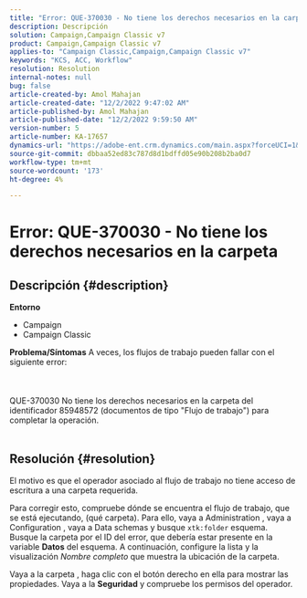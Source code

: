 ```yaml
---
title: "Error: QUE-370030 - No tiene los derechos necesarios en la carpeta"
description: Descripción
solution: Campaign,Campaign Classic v7
product: Campaign,Campaign Classic v7
applies-to: "Campaign Classic,Campaign,Campaign Classic v7"
keywords: "KCS, ACC, Workflow"
resolution: Resolution
internal-notes: null
bug: false
article-created-by: Amol Mahajan
article-created-date: "12/2/2022 9:47:02 AM"
article-published-by: Amol Mahajan
article-published-date: "12/2/2022 9:59:50 AM"
version-number: 5
article-number: KA-17657
dynamics-url: "https://adobe-ent.crm.dynamics.com/main.aspx?forceUCI=1&pagetype=entityrecord&etn=knowledgearticle&id=7b57f23f-2672-ed11-9561-6045bd006b4b"
source-git-commit: dbbaa52ed83c787d8d1bdffd05e90b208b2ba0d7
workflow-type: tm+mt
source-wordcount: '173'
ht-degree: 4%

---
```


# Error: QUE-370030 - No tiene los derechos necesarios en la carpeta

## Descripción {#description}

<b>Entorno</b>
- Campaign
- Campaign Classic



<b>Problema/Síntomas</b>
A veces, los flujos de trabajo pueden fallar con el siguiente error:
<br><br> <br><br>QUE-370030 No tiene los derechos necesarios en la carpeta del identificador 85948572 (documentos de tipo &quot;Flujo de trabajo&quot;) para completar la operación.
<br> <br>

## Resolución {#resolution}


El motivo es que el operador asociado al flujo de trabajo no tiene acceso de escritura a una carpeta requerida.

Para corregir esto, compruebe dónde se encuentra el flujo de trabajo, que se está ejecutando, (qué carpeta). Para ello, vaya a Administration , vaya a Configuration , vaya a Data schemas y busque `xtk:folder` esquema. Busque la carpeta por el ID del error, que debería estar presente en la variable <b>Datos</b> del esquema. A continuación, configure la lista y la visualización *Nombre completo* que muestra la ubicación de la carpeta.

Vaya a la carpeta , haga clic con el botón derecho en ella para mostrar las propiedades. Vaya a la <b>Seguridad</b> y compruebe los permisos del operador.
